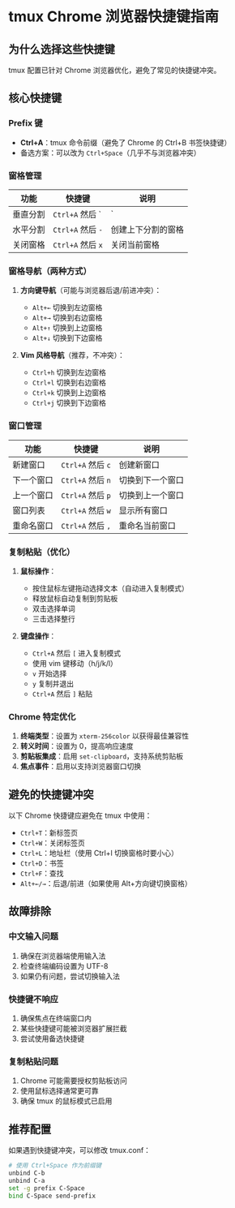 # tmux Chrome 浏览器快捷键指南

## 为什么选择这些快捷键

tmux 配置已针对 Chrome 浏览器优化，避免了常见的快捷键冲突。

## 核心快捷键

### Prefix 键
- **Ctrl+A**：tmux 命令前缀（避免了 Chrome 的 Ctrl+B 书签快捷键）
- 备选方案：可以改为 `Ctrl+Space`（几乎不与浏览器冲突）

### 窗格管理
| 功能 | 快捷键 | 说明 |
|------|--------|------|
| 垂直分割 | `Ctrl+A` 然后 `|` | 创建左右分割的窗格 |
| 水平分割 | `Ctrl+A` 然后 `-` | 创建上下分割的窗格 |
| 关闭窗格 | `Ctrl+A` 然后 `x` | 关闭当前窗格 |

### 窗格导航（两种方式）
1. **方向键导航**（可能与浏览器后退/前进冲突）：
   - `Alt+←` 切换到左边窗格
   - `Alt+→` 切换到右边窗格
   - `Alt+↑` 切换到上边窗格
   - `Alt+↓` 切换到下边窗格

2. **Vim 风格导航**（推荐，不冲突）：
   - `Ctrl+h` 切换到左边窗格
   - `Ctrl+l` 切换到右边窗格
   - `Ctrl+k` 切换到上边窗格
   - `Ctrl+j` 切换到下边窗格

### 窗口管理
| 功能 | 快捷键 | 说明 |
|------|--------|------|
| 新建窗口 | `Ctrl+A` 然后 `c` | 创建新窗口 |
| 下一个窗口 | `Ctrl+A` 然后 `n` | 切换到下一个窗口 |
| 上一个窗口 | `Ctrl+A` 然后 `p` | 切换到上一个窗口 |
| 窗口列表 | `Ctrl+A` 然后 `w` | 显示所有窗口 |
| 重命名窗口 | `Ctrl+A` 然后 `,` | 重命名当前窗口 |

### 复制粘贴（优化）
1. **鼠标操作**：
   - 按住鼠标左键拖动选择文本（自动进入复制模式）
   - 释放鼠标自动复制到剪贴板
   - 双击选择单词
   - 三击选择整行

2. **键盘操作**：
   - `Ctrl+A` 然后 `[` 进入复制模式
   - 使用 vim 键移动（h/j/k/l）
   - `v` 开始选择
   - `y` 复制并退出
   - `Ctrl+A` 然后 `]` 粘贴

### Chrome 特定优化

1. **终端类型**：设置为 `xterm-256color` 以获得最佳兼容性
2. **转义时间**：设置为 0，提高响应速度
3. **剪贴板集成**：启用 `set-clipboard`，支持系统剪贴板
4. **焦点事件**：启用以支持浏览器窗口切换

## 避免的快捷键冲突

以下 Chrome 快捷键应避免在 tmux 中使用：
- `Ctrl+T`：新标签页
- `Ctrl+W`：关闭标签页
- `Ctrl+L`：地址栏（使用 Ctrl+l 切换窗格时要小心）
- `Ctrl+D`：书签
- `Ctrl+F`：查找
- `Alt+←/→`：后退/前进（如果使用 Alt+方向键切换窗格）

## 故障排除

### 中文输入问题
1. 确保在浏览器端使用输入法
2. 检查终端编码设置为 UTF-8
3. 如果仍有问题，尝试切换输入法

### 快捷键不响应
1. 确保焦点在终端窗口内
2. 某些快捷键可能被浏览器扩展拦截
3. 尝试使用备选快捷键

### 复制粘贴问题
1. Chrome 可能需要授权剪贴板访问
2. 使用鼠标选择通常更可靠
3. 确保 tmux 的鼠标模式已启用

## 推荐配置

如果遇到快捷键冲突，可以修改 tmux.conf：
```bash
# 使用 Ctrl+Space 作为前缀键
unbind C-b
unbind C-a
set -g prefix C-Space
bind C-Space send-prefix
```
